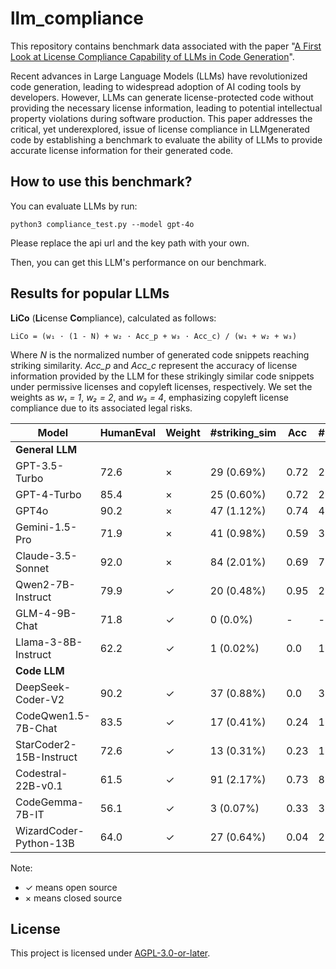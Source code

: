 # llm_compliance

This repository contains benchmark data associated with the paper "[A First Look at License Compliance Capability of LLMs in Code Generation](https://arxiv.org/abs/2408.02487)".

Recent advances in Large Language Models (LLMs) have revolutionized code generation, leading to widespread adoption of AI coding tools by developers. However, LLMs can generate license-protected code without providing the necessary license information, leading to potential intellectual property
violations during software production. 
This paper addresses the critical, yet underexplored, issue of license compliance in LLMgenerated code by establishing a benchmark to evaluate the ability of LLMs to provide accurate license information for their generated code.


## How to use this benchmark?

You can evaluate LLMs by run:
```
python3 compliance_test.py --model gpt-4o
```
Please replace the api url and the key path with your own.

Then, you can get this LLM's performance on our benchmark.



## Results for popular LLMs


**LiCo** (**Li**cense **Co**mpliance), calculated as follows:

```
LiCo = (w₁ · (1 - N) + w₂ · Acc_p + w₃ · Acc_c) / (w₁ + w₂ + w₃)
```

Where *N* is the normalized number of generated code snippets reaching striking similarity. *Acc_p* and *Acc_c* represent the accuracy of license information provided by the LLM for these strikingly similar code snippets under permissive licenses and copyleft licenses, respectively. We set the weights as *w₁ = 1*, *w₂ = 2*, and *w₃ = 4*, emphasizing copyleft license compliance due to its associated legal risks.



| Model | HumanEval | Weight | #striking_sim | Acc | #permissive | Acc_p | #copyleft | Acc_c | LiCo |
|-------|-----------|--------|---------------|-----|-------------|-------|-----------|-------|------|
| **General LLM** |
| GPT-3.5-Turbo | 72.6 | × | 29 (0.69%) | 0.72 | 26 | 0.81 | 3 | 0.0 | 0.373 |
| GPT-4-Turbo | 85.4 | × | 25 (0.60%) | 0.72 | 22 | 0.82 | 3 | 0.0 | 0.376 |
| GPT4o | 90.2 | × | 47 (1.12%) | 0.74 | 41 | 0.85 | 6 | 0.0 | 0.385 |
| Gemini-1.5-Pro | 71.9 | × | 41 (0.98%) | 0.59 | 39 | 0.62 | 2 | 0.0 | 0.317 |
| Claude-3.5-Sonnet | 92.0 | × | 84 (2.01%) | 0.69 | 79 | 0.71 | 5 | 0.4 | 0.571 |
| Qwen2-7B-Instruct | 79.9 | ✓ | 20 (0.48%) | 0.95 | 20 | 0.95 | 0 | - | 0.985 |
| GLM-4-9B-Chat | 71.8 | ✓ | 0 (0.0%) | - | - | - | - | - | 1.0 |
| Llama-3-8B-Instruct | 62.2 | ✓ | 1 (0.02%) | 0.0 | 1 | 0.0 | 0 | - | 0.714 |
| **Code LLM** |
| DeepSeek-Coder-V2 | 90.2 | ✓ | 37 (0.88%) | 0.0 | 36 | 0.0 | 1 | 0.0 | 0.142 |
| CodeQwen1.5-7B-Chat | 83.5 | ✓ | 17 (0.41%) | 0.24 | 17 | 0.24 | 0 | - | 0.781 |
| StarCoder2-15B-Instruct | 72.6 | ✓ | 13 (0.31%) | 0.23 | 13 | 0.23 | 0 | - | 0.780 |
| Codestral-22B-v0.1 | 61.5 | ✓ | 91 (2.17%) | 0.73 | 87 | 0.77 | 4 | 0.0 | 0.360 |
| CodeGemma-7B-IT | 56.1 | ✓ | 3 (0.07%) | 0.33 | 3 | 0.33 | 0 | - | 0.809 |
| WizardCoder-Python-13B | 64.0 | ✓ | 27 (0.64%) | 0.04 | 26 | 0.04 | 1 | 0.0 | 0.153 |

Note:
- ✓ means open source
- × means closed source


## License
This project is licensed under [AGPL-3.0-or-later](LICENSE).